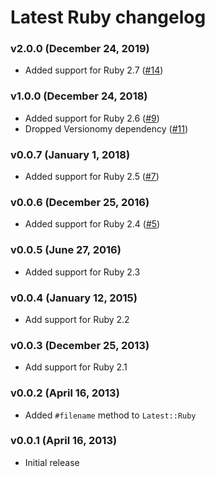 Latest Ruby changelog
=====================

### v2.0.0 (December 24, 2019)

* Added support for Ruby 2.7
  ([#14](https://github.com/kyrylo/latest_ruby/pull/14))

### v1.0.0 (December 24, 2018)

* Added support for Ruby 2.6
  ([#9](https://github.com/kyrylo/latest_ruby/pull/9))
* Dropped Versionomy dependency
  ([#11](https://github.com/kyrylo/latest_ruby/pull/11))

### v0.0.7 (January 1, 2018)

* Added support for Ruby 2.5
  ([#7](https://github.com/kyrylo/latest_ruby/pull/7))

### v0.0.6 (December 25, 2016)

* Added support for Ruby 2.4
  ([#5](https://github.com/kyrylo/latest_ruby/pull/5))

### v0.0.5 (June 27, 2016)

* Added support for Ruby 2.3

### v0.0.4 (January 12, 2015)

* Add support for Ruby 2.2

### v0.0.3 (December 25, 2013)

* Add support for Ruby 2.1

### v0.0.2 (April 16, 2013)

* Added `#filename` method to `Latest::Ruby`

### v0.0.1 (April 16, 2013)

* Initial release

